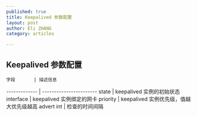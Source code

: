 ```yaml
---
published: true
title: Keepalived 参数配置
layout: post
author: Eli ZHANG 
category: articles

---
```



Keepalived 参数配置
-----------------

    字段       | 描述信息
------------- | -----------------------
    state     | keepalived 实例的初始状态
   interface  | keepalived 实例绑定的网卡
  priority    | keepalived 实例优先级，值越大优先级越高
  advert int  | 检查的时间间隔



